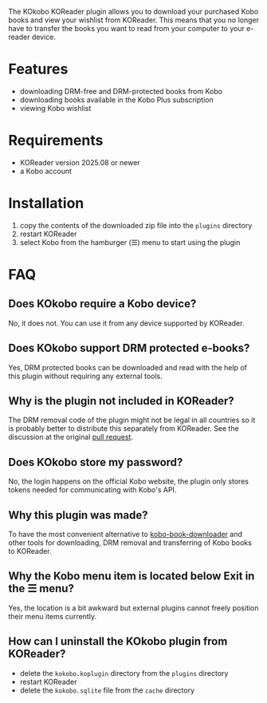 The KOkobo KOReader plugin allows you to download your purchased Kobo books and view your wishlist from KOReader. This means that you no longer have to transfer the books you want to read from your computer to your e-reader device.

# Features
- downloading DRM-free and DRM-protected books from Kobo
- downloading books available in the Kobo Plus subscription
- viewing Kobo wishlist

# Requirements
- KOReader version 2025.08 or newer
- a Kobo account

# Installation
1. copy the contents of the downloaded zip file into the `plugins` directory
2. restart KOReader
3. select Kobo from the hamburger (☰) menu to start using the plugin

# FAQ

## Does KOkobo require a Kobo device?
No, it does not. You can use it from any device supported by KOReader.

## Does KOkobo support DRM protected e-books?
Yes, DRM protected books can be downloaded and read with the help of this plugin without requiring any external tools.

## Why is the plugin not included in KOReader?
The DRM removal code of the plugin might not be legal in all countries so it is probably better to distribute this separately from KOReader. See the discussion at the original [pull request](https://github.com/koreader/koreader/pull/13726).

## Does KOkobo store my password?
No, the login happens on the official Kobo website, the plugin only stores tokens needed for communicating with Kobo's API.

## Why this plugin was made?
To have the most convenient alternative to [kobo-book-downloader](https://github.com/TnS-hun/kobo-book-downloader) and other tools for downloading, DRM removal and transferring of Kobo books to KOReader.

## Why the Kobo menu item is located below Exit in the ☰ menu?
Yes, the location is a bit awkward but external plugins cannot freely position their menu items currently.

## How can I uninstall the KOkobo plugin from KOReader?
- delete the `kokobo.koplugin` directory from the `plugins` directory
- restart KOReader
- delete the `kokobo.sqlite` file from the `cache` directory
